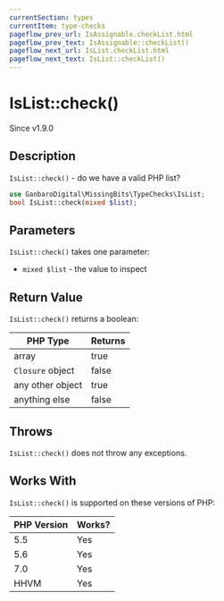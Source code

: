 ```yaml
---
currentSection: types
currentItem: type-checks
pageflow_prev_url: IsAssignable.checkList.html
pageflow_prev_text: IsAssignable::checkList()
pageflow_next_url: IsList.checkList.html
pageflow_next_text: IsList::checkList()
---
```


# IsList::check()

<div class="callout info" markdown="1">
Since v1.9.0
</div>

## Description

`IsList::check()` - do we have a valid PHP list?

```php
use GanbaroDigital\MissingBits\TypeChecks\IsList;
bool IsList::check(mixed $list);
```

## Parameters

`IsList::check()` takes one parameter:

* `mixed $list` - the value to inspect

## Return Value

`IsList::check()` returns a boolean:

PHP Type | Returns
---------|--------
array    | true
`Closure` object | false
any other object | true
anything else | false

## Throws

`IsList::check()` does not throw any exceptions.

## Works With

`IsList::check()` is supported on these versions of PHP:

PHP Version | Works?
------------|-------
5.5 | Yes
5.6 | Yes
7.0 | Yes
HHVM | Yes
